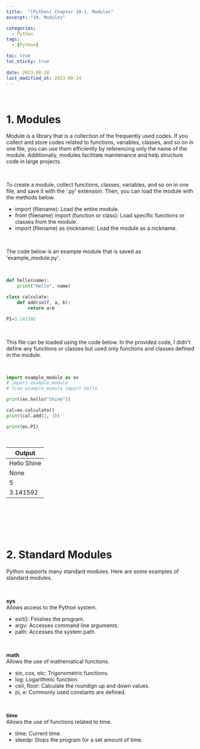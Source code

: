 ```yaml
---
title:  "[Python] Chapter 10-1. Modules"
excerpt: "10. Modules"

categories:
  - Python
tags:
  - [Python]

toc: true
toc_sticky: true
 
date: 2023-08-24
last_modified_at: 2023-08-24
---
```


&nbsp;

# 1. Modules
Module is a library that is a collection of the frequently used codes. If you collect and store codes related to functions, variables, classes, and so on in one file, you can use them efficiently by referencing only the name of the module. Additionally, modules facilitate maintenance and help structure code in large projects.

&nbsp;

To create a module, collect functions, classes, variables, and so on in one file, and save it with the '.py' extension. Then, you can load the module with the methods below.
- import (filename): Load the entire module.
- from (filename) import (function or class): Load specific functions or classes from the module.
- import (filename) as (nickname): Load the module as a nickname.

&nbsp;

The code below is an example module that is saved as 'example_module.py'.

&nbsp;

```python
def hello(name):
    print("Hello", name)

class calculate:
    def add(self, a, b):
        return a+b

PI=3.141592
```

&nbsp;

This file can be loaded using the code below. In the provided code, I didn't define any functions or classes but used only functions and classes defined in the module.

&nbsp;

```python
import example_module as ex
# import example_module
# from example_module import hello

print(ex.hello("Shine"))

cal=ex.calculate()
print(cal.add(2, 3))

print(ex.PI)
```

&nbsp;

| Output |
|---|
| Hello Shine |
| None |
| 5 |
| 3.141592 |

&nbsp;

&nbsp;

&nbsp;

# 2. Standard Modules
Python supports many standard modules. Here are some examples of standard modules.

&nbsp;

**sys**\
Allows access to the Python system.
- exit(): Finishes the program.
- argv: Accesses command line arguments.
- path: Accesses the system path.

&nbsp;

**math**\
Allows the use of mathematical functions.
- sin, cos, etc: Trigonometric functions.
- log: Logarithmic function.
- ceil, floor: Calculate the roundign up and down values.
- pi, e: Commonly used constants are defined.

&nbsp;

**time**\
Allows the use of functions related to time.
- time: Current time.
- sleedp: Stops the program for a set amount of time.

